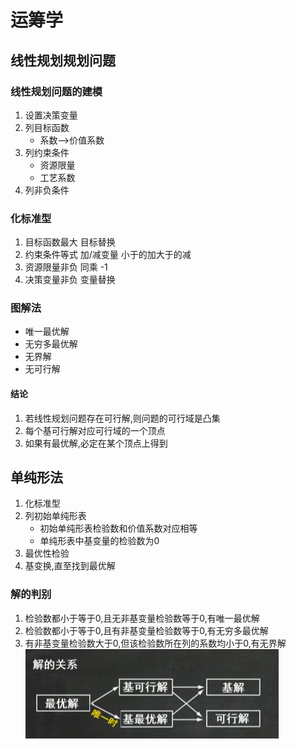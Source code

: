 # 运筹学
## 线性规划规划问题
### 线性规划问题的建模
1. 设置决策变量
2. 列目标函数
    - 系数-->价值系数
3. 列约束条件
    - 资源限量
    - 工艺系数 
4. 列非负条件
### 化标准型
1. 目标函数最大 目标替换
2. 约束条件等式 加/减变量 小于的加大于的减
3. 资源限量非负 同乘 -1
4. 决策变量非负 变量替换
### 图解法
- 唯一最优解
- 无穷多最优解
- 无界解
- 无可行解
#### 结论 
1. 若线性规划问题存在可行解,则问题的可行域是凸集
2. 每个基可行解对应可行域的一个顶点
3. 如果有最优解,必定在某个顶点上得到
## 单纯形法
1. 化标准型
2. 列初始单纯形表
    - 初始单纯形表检验数和价值系数对应相等
    - 单纯形表中基变量的检验数为0
3. 最优性检验
4. 基变换,直至找到最优解
### 解的判别
1. 检验数都小于等于0,且无非基变量检验数等于0,有唯一最优解
2. 检验数都小于等于0,且有非基变量检验数等于0,有无穷多最优解
3. 有非基变量检验数大于0,但该检验数所在列的系数均小于0,有无界解
![](.运筹学_images/revaluation.png)